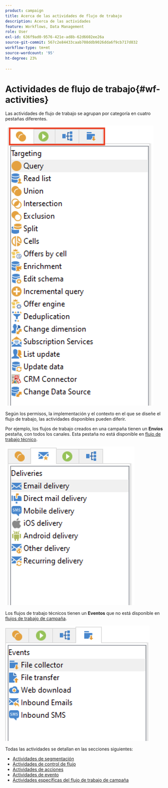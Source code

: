 ```yaml
---
product: campaign
title: Acerca de las actividades de flujo de trabajo
description: Acerca de las actividades
feature: Workflows, Data Management
role: User
exl-id: 636f9ad0-9576-421e-ad8b-62d6602ee26a
source-git-commit: 567c2e84433caab708ddb9026dda6f9cb717d032
workflow-type: tm+mt
source-wordcount: '95'
ht-degree: 23%

---
```


# Actividades de flujo de trabajo{#wf-activities}

Las actividades de flujo de trabajo se agrupan por categoría en cuatro pestañas diferentes.

![](assets/wf-activity-tabs.png)

Según los permisos, la implementación y el contexto en el que se diseñe el flujo de trabajo, las actividades disponibles pueden diferir.

Por ejemplo, los flujos de trabajo creados en una campaña tienen un **Envíos** pestaña, con todos los canales. Esta pestaña no está disponible en [flujo de trabajo técnico](technical-workflows.md).

![](assets/campaign-wf-activities.png)

Los flujos de trabajo técnicos tienen un **Eventos** que no está disponible en [flujos de trabajo de campaña](campaign-workflows.md).

![](assets/tech-wf-activities.png)

Todas las actividades se detallan en las secciones siguientes:

* [Actividades de segmentación](targeting-activities.md)
* [Actividades de control de flujo](flow-control-activities.md)
* [Actividades de acciones](action-activities.md)
* [Actividades de evento](event-activities.md)
* [Actividades específicas del flujo de trabajo de campaña](../campaigns/marketing-campaign-deliveries.md)
